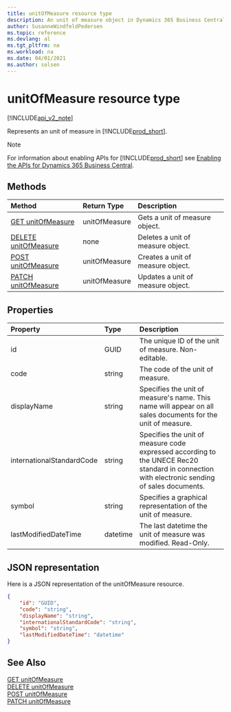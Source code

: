 ```yaml
---
title: unitOfMeasure resource type  
description: An unit of measure object in Dynamics 365 Business Central.
author: SusanneWindfeldPedersen
ms.topic: reference
ms.devlang: al
ms.tgt_pltfrm: na
ms.workload: na
ms.date: 04/01/2021
ms.author: solsen
---
```


# unitOfMeasure resource type

[!INCLUDE[api_v2_note](../../../includes/api_v2_note.md)]

<!-- START>DO_NOT_EDIT -->
<!-- IMPORTANT:Do not edit any of the content between here and the END>DO_NOT_EDIT. -->
Represents an unit of measure in [!INCLUDE[prod_short](../../../includes/prod_short.md)].

> [!NOTE]
> For information about enabling APIs for [!INCLUDE[prod_short](../../../includes/prod_short.md)] see [Enabling the APIs for Dynamics 365 Business Central](../enabling-apis-for-dynamics-nav.md).

## Methods

| Method | Return Type|Description |
|:--------------------|:-----------|:-------------------------|
|[GET unitOfMeasure](../api/dynamics_unitofmeasure_get.md)|unitOfMeasure|Gets a unit of measure object.|
|[DELETE unitOfMeasure](../api/dynamics_unitofmeasure_delete.md)|none|Deletes a unit of measure object.|
|[POST unitOfMeasure](../api/dynamics_unitofmeasure_create.md)|unitOfMeasure|Creates a unit of measure object.|
|[PATCH unitOfMeasure](../api/dynamics_unitofmeasure_update.md)|unitOfMeasure|Updates a unit of measure object.|



## Properties

| Property           | Type   |Description     |
|:-------------------|:-------|:---------------|
|id|GUID|The unique ID of the unit of measure. Non-editable.|
|code|string|The code of the unit of measure.|
|displayName|string|Specifies the unit of measure's name. This name will appear on all sales documents for the unit of measure.|
|internationalStandardCode|string|Specifies the unit of measure code expressed according to the UNECE Rec20 standard in connection with electronic sending of sales documents.|
|symbol|string|Specifies a graphical representation of the unit of measure.|
|lastModifiedDateTime|datetime|The last datetime the unit of measure was modified. Read-Only.|

## JSON representation

Here is a JSON representation of the unitOfMeasure resource.


```json
{
    "id": "GUID",
    "code": "string",
    "displayName": "string",
    "internationalStandardCode": "string",
    "symbol": "string",
    "lastModifiedDateTime": "datetime"
}
```
<!-- IMPORTANT: END>DO_NOT_EDIT -->



## See Also
[GET unitOfMeasure](../api/dynamics_unitOfMeasure_Get.md)  
[DELETE unitOfMeasure](../api/dynamics_unitOfMeasure_Delete.md)  
[POST unitOfMeasure](../api/dynamics_unitOfMeasure_Create.md)  
[PATCH unitOfMeasure](../api/dynamics_unitOfMeasure_Update.md)
